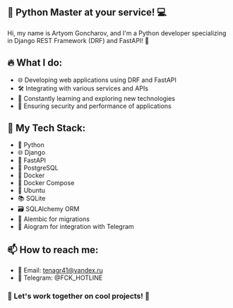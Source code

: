 ## 🐍 Python Master at your service! 💻  

Hi, my name is Artyom Goncharov, and I'm a Python developer specializing in Django REST Framework (DRF) and FastAPI! 🚀


## 🔥 What I do:  

- 🌐 Developing web applications using DRF and FastAPI
- 🛠️ Integrating with various services and APIs
- 🌱 Constantly learning and exploring new technologies
- 🔐 Ensuring security and performance of applications

## 🔧 My Tech Stack:  

- 🐍 Python  
- 🌐 Django  
- 🚀 FastAPI  
- 🐘 PostgreSQL  
- 🐳 Docker  
- 🧩 Docker Compose  
- 🐧 Ubuntu  
- 📚 SQLite  
- 🗃️ SQLAlchemy ORM  
- 🚧 Alembic for migrations  
- 🤖 Aiogram for integration with Telegram


## 📫 How to reach me:  

- 📧 Email: tenagr41@yandex.ru
- 📱 Telegram: @FCK_HOTLINE


### 🎉 Let's work together on cool projects! 🚀
